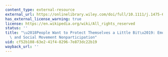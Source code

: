 ```yaml
---
content_type: external-resource
external_url: https://onlinelibrary.wiley.com/doi/full/10.1111/j.1475-682X.2006.00160.x
has_external_license_warning: true
license: https://en.wikipedia.org/wiki/All_rights_reserved
status: ''
title: "\u2018People Want to Protect Themselves a Little Bit\u2019: Emotions, Denial,\
  \ and Social Movement Nonparticipation"
uid: cf52b108-63e2-41f4-8296-7e873dc22b19
wayback_url: ''
---
```

